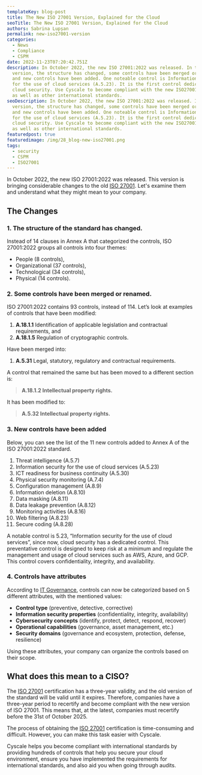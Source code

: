 ```yaml
---
templateKey: blog-post
title: The New ISO 27001 Version, Explained for the Cloud
seoTitle: The New ISO 27001 Version, Explained for the Cloud
authors: Sabrina Lupșan
permalink: new-iso27001-version
categories:
  - News
  - Compliance
  - CSPM
date: 2022-11-23T07:20:42.751Z
description: In October 2022, the new ISO 27001:2022 was released. In this
  version, the structure has changed, some controls have been merged or renamed
  and new controls have been added. One noteable control is Information security
  for the use of cloud services (A.5.23). It is the first control dedicated to
  cloud security. Use Cyscale to become compliant with the new ISO27001 version
  as well as other international standards.
seoDescription: In October 2022, the new ISO 27001:2022 was released. In this
  version, the structure has changed, some controls have been merged or renamed
  and new controls have been added. One noteable control is Information security
  for the use of cloud services (A.5.23). It is the first control dedicated to
  cloud security. Use Cyscale to become compliant with the new ISO27001 version
  as well as other international standards.
featuredpost: true
featuredimage: /img/28_blog-new-iso27001.png
tags:
  - security
  - CSPM
  - ISO27001
---
```

<!--StartFragment-->

In October 2022, the new ISO 27001:2022 was released. This version is bringing considerable changes to the old [ISO 27001](https://cyscale.com/blog/ISO-27001-certification-standard-policies-procedures/). Let's examine them and understand what they might mean to your company.  

## The Changes 

### 1. The structure of the standard has changed. 

Instead of 14 clauses in Annex A that categorized the controls, ISO 27001:2022 groups all controls into four themes: 

* People (8 controls), 
* Organizational (37 controls), 
* Technological (34 controls),  
* Physical (14 controls). 

### 2. Some controls have been merged or renamed. 

ISO 27001:2022 contains 93 controls, instead of 114. Let’s look at examples of controls that have been modified: 

1. **A.18.1.1** Identification of applicable legislation and contractual requirements, and 
2. **A.18.1.5** Regulation of cryptographic controls. 

Have been merged into: 

1. **A.5.31** Legal, statutory, regulatory and contractual requirements. 

A control that remained the same but has been moved to a different section is: 

> **A.18.1.2 Intellectual property rights.**  

It has been modified to: 

> **A.5.32 Intellectual property rights.** 

### 3. New controls have been added 

Below, you can see the list of the 11 new controls added to Annex A of the ISO 27001:2022 standard. 

1. Threat intelligence (A.5.7) 
2. Information security for the use of cloud services (A.5.23) 
3. ICT readiness for business continuity (A.5.30) 
4. Physical security monitoring (A.7.4) 
5. Configuration management (A.8.9) 
6. Information deletion (A.8.10) 
7. Data masking (A.8.11) 
8. Data leakage prevention (A.8.12) 
9. Monitoring activities (A.8.16) 
10. Web filtering (A.8.23) 
11. Secure coding (A.8.28) 

A notable control is 5.23, “Information security for the use of cloud services”, since now, cloud security has a dedicated control. This preventative control is designed to keep risk at a minimum and regulate the management and usage of cloud services such as AWS, Azure, and GCP. This control covers confidentiality, integrity, and availability. 

### 4. Controls have attributes 

According to [IT Governance](https://www.itgovernance.co.uk/iso27001-and-iso27002-2022-updates), controls can now be categorized based on 5 different attributes, with the mentioned values: 

* **Control type** (preventive, detective, corrective) 
* **Information security properties** (confidentiality, integrity, availability) 
* **Cybersecurity concepts** (identify, protect, detect, respond, recover) 
* **Operational capabilities** (governance, asset management, etc.) 
* **Security domains** (governance and ecosystem, protection, defense, resilience) 

Using these attributes, your company can organize the controls based on their scope. 

## What does this mean to a CISO? 

The [ISO 27001](https://cyscale.com/blog/soc-2-vs-ISO-27001-SaaS/) certification has a three-year validity, and the old version of the standard will be valid until it expires. Therefore, companies have a three-year period to recertify and become compliant with the new version of ISO 27001. This means that, at the latest, companies must recertify before the 31st of October 2025.  

The process of obtaining the [ISO 27001](https://cyscale.com/use-cases/iso-27001-compliance/) certification is time-consuming and difficult. However, you can make this task easier with Cyscale. 

Cyscale helps you become compliant with international standards by providing hundreds of controls that help you secure your cloud environment, ensure you have implemented the requirements for international standards, and also aid you when going through audits. 

<!--EndFragment-->